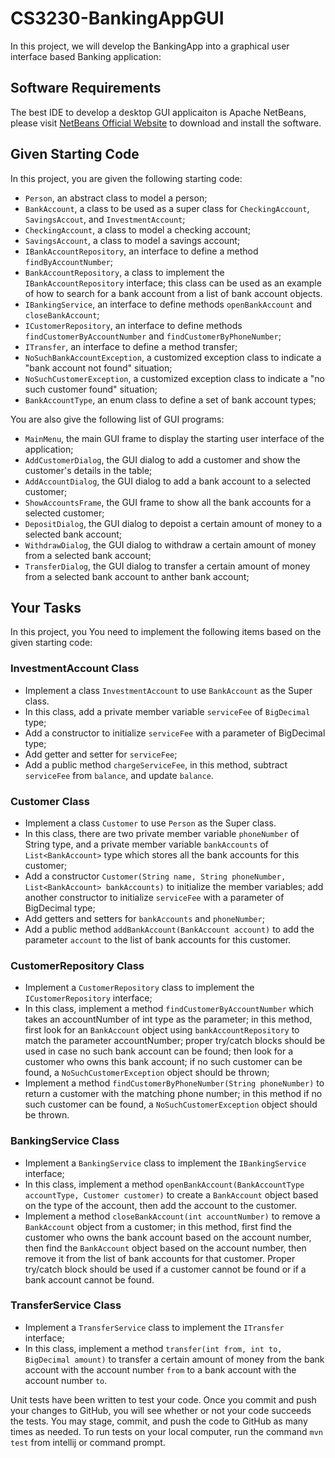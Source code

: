 # CS3230-BankingAppGUI
In this project, we will develop the BankingApp into a graphical user interface based Banking application:

## Software Requirements
The best IDE to develop a desktop GUI applicaiton is Apache NetBeans, please visit <a href="https://netbeans.apache.org/">NetBeans Official Website</a> to download and install the software.

## Given Starting Code
In this project, you are given the following starting code:
* `Person`, an abstract class to model a person;
* `BankAccount`, a class to be used as a super class for `CheckingAccount`, `SavingsAccout`, and `InvestmentAccount`;
* `CheckingAccount`, a class to model a checking account;
* `SavingsAccount`, a class to model a savings account;
* `IBankAccountRepository`, an interface to define a method `findByAccountNumber`;
* `BankAccountRepository`, a class to implement the `IBankAccountRepository` interface; this class can be used as an example of how to search for a bank account from a list of bank account objects.
* `IBankingService`, an interface to define methods `openBankAccount` and `closeBankAccount`;
* `ICustomerRepository`, an interface to define methods `findCustomerByAccountNumber` and `findCustomerByPhoneNumber`;
* `ITransfer`, an interface to define a method transfer;
* `NoSuchBankAccountException`, a customized exception class to indicate a "bank account not found" situation;
* `NoSuchCustomerException`, a customized exception class to indicate a "no such customer found" situation;
* `BankAccountType`, an enum class to define a set of bank account types;

You are also give the following list of GUI programs:
* `MainMenu`, the main GUI frame to display the starting user interface of the application;
* `AddCustomerDialog`, the GUI dialog to add a customer and show the customer's details in the table;
* `AddAccountDialog`, the GUI dialog to add a bank account to a selected customer;
* `ShowAccountsFrame`, the GUI frame to show all the bank accounts for a selected customer;
* `DepositDialog`, the GUI dialog to depoist a certain amount of money to a selected bank account;
* `WithdrawDialog`, the GUI dialog to withdraw a certain amount of money from a selected bank account;
* `TransferDialog`, the GUI dialog to transfer a certain amount of money from a selected bank account to anther bank account;

## Your Tasks
In this project, you You need to implement the following items based on the given starting code:

### InvestmentAccount Class
* Implement a class `InvestmentAccount` to use `BankAccount` as the Super class. 
* In this class, add a private member variable `serviceFee` of `BigDecimal` type; 
* Add a constructor to initialize `serviceFee` with a parameter of BigDecimal type; 
* Add getter and setter for `serviceFee`; 
* Add a public method `chargeServiceFee`, in this method, subtract `serviceFee` from `balance`, and update `balance`.

### Customer Class
* Implement a class `Customer` to use `Person` as the Super class. 
* In this class, there are two private member variable `phoneNumber` of String type, and a private member variable `bankAccounts` of `List<BankAccount>` type which stores all the bank accounts for this customer; 
* Add a constructor `Customer(String name, String phoneNumber, List<BankAccount> bankAccounts)` to initialize the member variables; add another constructor to initialize `serviceFee` with a parameter of BigDecimal type; 
* Add getters and setters for `bankAccounts` and `phoneNumber`; 
* Add a public method `addBankAccount(BankAccount account)` to add the parameter `account` to the list of bank accounts for this customer.

### CustomerRepository Class
* Implement a `CustomerRepository` class to implement the `ICustomerRepository` interface; 
* In this class, implement a method `findCustomerByAccountNumber` which takes an accountNumber of int type as the parameter; in this method, first look for an `BankAccount` object using `bankAccountRepository` to match the parameter accountNumber; proper try/catch blocks should be used in case no such bank account can be found; then look for a customer who owns this bank account; if no such customer can be found, a `NoSuchCustomerException` object should be thrown; 
* Implement a method `findCustomerByPhoneNumber(String phoneNumber)` to return a customer with the matching phone number; in this method if no such customer can be found, a `NoSuchCustomerException` object should be thrown.

### BankingService Class
* Implement a `BankingService` class to implement the `IBankingService` interface; 
* In this class, implement a method `openBankAccount(BankAccountType accountType, Customer customer)` to create a `BankAccount` object based on the type of the account, then add the account to the customer.
* Implement a method `closeBankAccount(int accountNumber)` to remove a `BankAccount` object from a customer; in this method, first find the customer who owns the bank account based on the account number, then find the `BankAccount` object based on the account number, then remove it from the list of bank accounts for that customer. Proper try/catch block should be used if a customer cannot be found or if a bank account cannot be found.

### TransferService Class
* Implement a `TransferService` class to implement the `ITransfer` interface; 
* In this class, implement a method `transfer(int from, int to, BigDecimal amount)` to transfer a certain amount of money from the bank account with the account number `from` to a bank account with the account number `to`.

Unit tests have been written to test your code. Once you commit and push your changes to GitHub, you will see whether or not your code succeeds the tests. You may stage, commit, and push the code to GitHub as many times as needed. To run tests on your local computer, run the command `mvn test` from intellij or command prompt.
